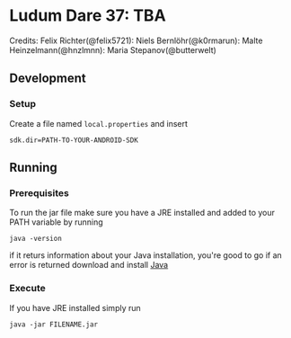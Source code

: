 # Ludum Dare 37: TBA


Credits:
Felix Richter(@felix5721): 
Niels Bernlöhr(@k0rmarun): 
Malte Heinzelmann(@hnzlmnn):
Maria Stepanov(@butterwelt) 

## Development

### Setup
Create a file named `local.properties` and insert
```
sdk.dir=PATH-TO-YOUR-ANDROID-SDK
```

## Running

### Prerequisites
To run the jar file make sure you have a JRE installed and added to your PATH variable by running
```
java -version
```
if it returs information about your Java installation, you're good to go if an error is returned download and install [Java](https://www.java.com/de/download/)

### Execute
If you have JRE installed simply run
```
java -jar FILENAME.jar
```
